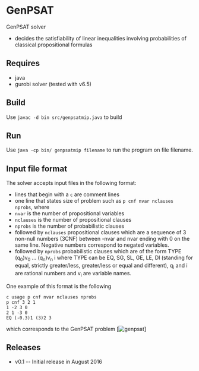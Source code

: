 # GenPSAT
GenPSAT solver
* decides the satisfiability of linear inequalities involving probabilities of classical propositional formulas

## Requires
* java
* gurobi solver (tested with v6.5)

## Build
Use `javac -d bin src/genpsatmip.java` to build

## Run
Use `java -cp bin/ genpsatmip filename` to run the program on file filename.

## Input file format
The solver accepts input files in the following format:
* lines that begin with a `c` are comment lines
* one line that states size of problem such as `p cnf nvar nclauses nprobs`, where 
 * `nvar` is the number of propositional variables
 * `nclauses` is the number of propositional clauses
 * `nprobs` is the number of probabilistic clauses
* followed by `nclauses` propositional clauses which are a sequence of 3 non-null numbers (3CNF) between -nvar and nvar ending with 0 on the same line. Negative numbers correspond to negated variables.
* followed by `nprobs` probabilistic clauses which are of the form TYPE (q<sub>0</sub>)v<sub>0</sub> ... (q<sub>n</sub>)v<sub>n</sub> i where TYPE can be EQ, SG, SL, GE, LE, DI (standing for equal, strictly greater/less, greater/less or equal and different), q<sub>i</sub> and i are rational numbers and v<sub>i</sub> are variable names.

One example of this format is the following

```
c usage p cnf nvar nclauses nprobs
p cnf 3 2 1
1 -2 3 0
2 1 -3 0
EQ (-0.3)1 (3)2 3
```

which corresponds to the GenPSAT problem [![genpsat](https://github.com/fcasal/genpsat/raw/master/img/ex1.png)]


## Releases
* v0.1 -- Initial release in August 2016
